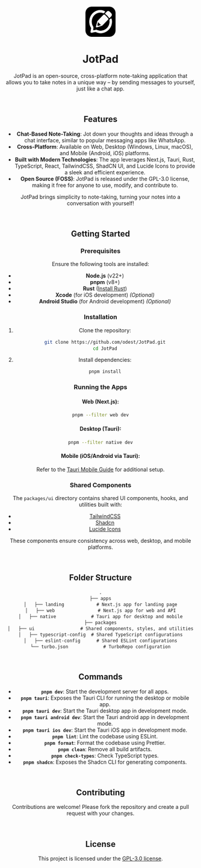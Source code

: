<p align="center">
<img src="https://raw.githubusercontent.com/odest/JotPad/refs/heads/master/apps/native/src-tauri/icons/icon.png" alt="logo" width="80" height="80"/>
</p>

<div align="center">

JotPad
===========================

JotPad is an open-source, cross-platform note-taking application that allows you to take notes in a unique way – by sending messages to yourself, just like a chat app.

<br>

## Features

- **Chat-Based Note-Taking**: Jot down your thoughts and ideas through a chat interface, similar to popular messaging apps like WhatsApp.
- **Cross-Platform**: Available on Web, Desktop (Windows, Linux, macOS), and Mobile (Android, iOS) platforms.
- **Built with Modern Technologies**: The app leverages Next.js, Tauri, Rust, TypeScript, React, TailwindCSS, ShadCN UI, and Lucide Icons to provide a sleek and efficient experience.
- **Open Source (FOSS)**: JotPad is released under the GPL-3.0 license, making it free for anyone to use, modify, and contribute to.

JotPad brings simplicity to note-taking, turning your notes into a conversation with yourself!

<br>

## Getting Started

### Prerequisites

Ensure the following tools are installed:

- **Node.js** (v22+)
- **pnpm** (v8+)
- **Rust** ([Install Rust](https://www.rust-lang.org/tools/install))
- **Xcode** (for iOS development) _(Optional)_
- **Android Studio** (for Android development) _(Optional)_

### Installation

1. Clone the repository:

   ```bash
   git clone https://github.com/odest/JotPad.git
   cd JotPad
   ```

2. Install dependencies:

   ```bash
   pnpm install
   ```

### Running the Apps

#### Web (Next.js):

```bash
pnpm --filter web dev
```

#### Desktop (Tauri):

```bash
pnpm --filter native dev
```

#### Mobile (iOS/Android via Tauri):

Refer to the [Tauri Mobile
Guide](https://tauri.app/develop/#using-xcode-or-android-studio) for additional
setup.

### Shared Components

The `packages/ui` directory contains shared UI components, hooks, and utilities
built with:

- [TailwindCSS](https://tailwindcss.com/)
- [Shadcn](https://ui.shadcn.com/)
- [Lucide Icons](https://lucide.dev/)

These components ensure consistency across web, desktop, and mobile platforms.

<br>

## Folder Structure

```plaintext
.
├── apps
│   ├── landing            # Next.js app for landing page
│   ├── web                # Next.js app for web and API
│   ├── native             # Tauri app for desktop and mobile
├── packages
│   ├── ui                 # Shared components, styles, and utilities
│   ├── typescript-config  # Shared TypeScript configurations
│   ├── eslint-config      # Shared ESLint configurations
└── turbo.json             # TurboRepo configuration
```

<br>

## Commands

- **`pnpm dev`**: Start the development server for all apps.
- **`pnpm tauri`**: Exposes the Tauri CLI for running the desktop or mobile app.
- **`pnpm tauri dev`**: Start the Tauri desktop app in development mode.
- **`pnpm tauri android dev`**: Start the Tauri android app in development mode.
- **`pnpm tauri ios dev`**: Start the Tauri iOS app in development mode.
- **`pnpm lint`**: Lint the codebase using ESLint.
- **`pnpm format`**: Format the codebase using Prettier.
- **`pnpm clean`**: Remove all build artifacts.
- **`pnpm check-types`**: Check TypeScript types.
- **`pnpm shadcn`**: Exposes the Shadcn CLI for generating components.

<br>

## Contributing

Contributions are welcome! Please fork the repository and create a pull request
with your changes.

<br>

## License

This project is licensed under the [GPL-3.0 license](LICENSE).
